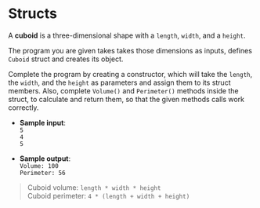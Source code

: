 # Structs

A **cuboid** is a three-dimensional shape with a `length`, `width`, and a `height`.

The program you are given takes takes those dimensions as inputs, defines `Cuboid` struct and creates its object.

Complete the program by creating a constructor, which will take the `length`, the `width`, and the `height` as parameters and assign them to its struct members. Also, complete `Volume()` and `Perimeter()` methods inside the struct, to calculate and return them, so that the given methods calls work correctly.

- **Sample input**:  
`5`  
`4`  
`5`  

- **Sample output**:  
`Volume: 100`  
`Perimeter: 56`  

>Cuboid volume: `length * width * height`  
Cuboid perimeter: `4 * (length + width + height)`
